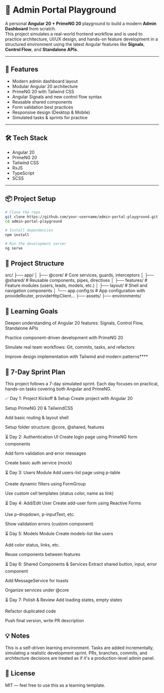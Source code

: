 # 🧩 Admin Portal Playground

A personal **Angular 20 + PrimeNG 20** playground to build a modern **Admin Dashboard** from scratch.  
This project simulates a real-world frontend workflow and is used to practice architecture, UI/UX design, and hands-on feature development in a structured environment using the latest Angular features like **Signals**, **Control Flow**, and **Standalone APIs**.

---

## 🚀 Features

- Modern admin dashboard layout  
- Modular Angular 20 architecture  
- PrimeNG 20 with Tailwind CSS  
- Angular Signals and new control flow syntax  
- Reusable shared components  
- Form validation best practices  
- Responsive design (Desktop & Mobile)  
- Simulated tasks & sprints for practice  

---

## 🛠️ Tech Stack

- Angular 20  
- PrimeNG 20  
- Tailwind CSS  
- RxJS  
- TypeScript  
- SCSS  

---

## 📦 Project Setup

```bash
# Clone the repo
git clone https://github.com/your-username/admin-portal-playground.git
cd admin-portal-playground

# Install dependencies
npm install

# Run the development server
ng serve
```
## 📁 Project Structure
src/
├── app/
│   ├── @core/         # Core services, guards, interceptors
│   ├── @shared/       # Reusable components, pipes, directives
│   ├── features/      # Feature modules (users, leads, models, etc.)
│   ├── layout/        # Shell and navigation components
│   └── app.config.ts  # App configuration with provideRouter, provideHttpClient...
├── assets/
├── environments/

## 🧠 Learning Goals
Deepen understanding of Angular 20 features: Signals, Control Flow, Standalone APIs

Practice component-driven development with PrimeNG 20

Simulate real team workflows: Git, commits, tasks, and refactors

Improve design implementation with Tailwind and modern patterns****

## 📆 7-Day Sprint Plan
This project follows a 7-day simulated sprint. Each day focuses on practical, hands-on tasks covering both Angular and PrimeNG.

✅ Day 1: Project Kickoff & Setup
 Create project with Angular 20

 Setup PrimeNG 20 & TailwindCSS

 Add basic routing & layout shell

 Setup folder structure: @core, @shared, features

⏳ Day 2: Authentication UI
 Create login page using PrimeNG form components

 Add form validation and error messages

 Create basic auth service (mock)

⏳ Day 3: Users Module
 Add users-list page using p-table

 Create dynamic filters using FormGroup

 Use custom cell templates (status color, name as link)

⏳ Day 4: Add/Edit User
 Create add-user form using Reactive Forms

 Use p-dropdown, p-inputText, etc.

 Show validation errors (custom component)

⏳ Day 5: Models Module
 Create models-list like users

 Add color status, links, etc.

 Reuse components between features

⏳ Day 6: Shared Components & Services
 Extract shared button, input, error component

 Add MessageService for toasts

 Organize services under @core

⏳ Day 7: Polish & Review
 Add loading states, empty states

 Refactor duplicated code

 Push final version, write PR description

## 💡 Notes
This is a self-driven learning environment. Tasks are added incrementally, simulating a realistic development sprint.
PRs, branches, commits, and architecture decisions are treated as if it's a production-level admin panel.

## 📌 License
MIT — feel free to use this as a learning template.
